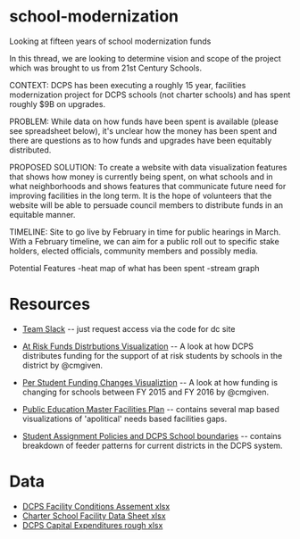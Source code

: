 # school-modernization
Looking at fifteen years of school modernization funds

In this thread, we are looking to determine vision and scope of the project which was brought to us from 21st Century Schools.

CONTEXT: DCPS has been executing a roughly 15 year, facilities modernization project for DCPS schools (not charter schools) and has spent roughly $9B on upgrades.

PROBLEM: While data on how funds have been spent is available (please see spreadsheet below), it's unclear how the money has been spent and there are questions as to how funds and upgrades have been equitably distributed.

PROPOSED SOLUTION: To create a website with data visualization features that shows how money is currently being spent, on what schools and in what neighborhoods and shows features that communicate future need for improving facilities in the long term. It is the hope of volunteers that the website will be able to persuade council members to distribute funds in an equitable manner.

TIMELINE: Site to go live by February in time for public hearings in March. With a February timeline, we can aim for a public roll out to specific stake holders, elected officials, community members and possibly media.

Potential Features
-heat map of what has been spent
-stream graph

Resources
=========
- [Team Slack](https://codefordc.slack.com/messages/education/) -- just request access via the code for dc site
- [At Risk Funds Distrbutions Visualization](http://atriskfunds.ourdcschools.org/) -- A look at how DCPS distributes funding for the support of at risk students by schools in the district by @cmgiven.

- [Per Student Funding Changes Visualiztion](http://fy16budget.ourdcschools.org/) -- A look at how funding is changing for schools between FY 2015 and FY 2016 by @cmgiven.
- [Public Education Master Facilities Plan](http://dme.dc.gov/sites/default/files/dc/sites/dme/publication/attachments/Final_2013_DC_Public_Education_Plan_Main_Part_1.pdf) -- contains several map based visualizations of 'apolitical' needs based facilities gaps.
- [Student Assignment Policies and DCPS School boundaries](http://dme.dc.gov/sites/default/files/dc/sites/dme/publication/attachments/Final%20Recommendations%20on%20Student%20Assignment%208-18-14%20with%20links%20%28rev8-22-14%29.pdf_) -- contains breakdown of feeder patterns for current districts in the DCPS system.


Data
====
- [DCPS Facility Conditions Assement xlsx](https://github.com/codefordc/school-modernization/files/69203/2014MP_Appendix.C_DCPS.Schools.-.Facility.Condition.Assessments.FCS.Summary.xlsx)
- [Charter School Facility Data Sheet xlsx](https://github.com/codefordc/school-modernization/files/69203/2014MP_Appendix.C_DCPS.Schools.-.Facility.Condition.Assessments.FCS.Summary.xlsx)
- [DCPS Capital Expenditures rough xlsx](https://github.com/codefordc/school-modernization/files/69203/2014MP_Appendix.C_DCPS.Schools.-.Facility.Condition.Assessments.FCS.Summary.xlsx)
